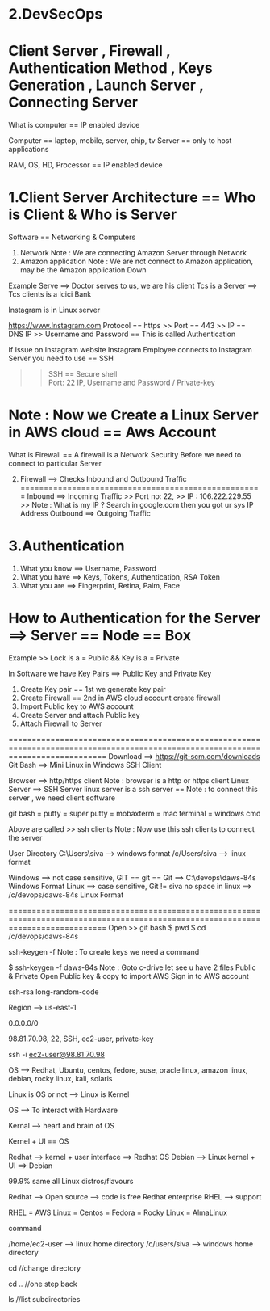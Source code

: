 # 2.DevSecOps
Client Server , Firewall , Authentication Method , Keys Generation , Launch Server , Connecting Server
=======================================================================================================


What is computer == IP enabled device

Computer == laptop, mobile, server, chip, tv 
Server == only to host applications

RAM, OS, HD, Processor == IP enabled device


1.Client Server Architecture  == Who is Client & Who is Server
=============================================================

Software == Networking & Computers

1. Network              Note : We are connecting Amazon Server through Network
2. Amazon application   Note : We are not connect to Amazon application, may be the Amazon application Down 

Example 
Serve ==> Doctor serves to us, we are his client
Tcs is a Server   ==> Tcs clients is a Icici Bank 

Instagram is in Linux server

https://www.Instagram.com
Protocol == https >> Port == 443 >> IP == DNS IP >> Username and Password  == This is called Authentication

If Issue on Instagram website
Instagram Employee connects to Instagram Server you need to use == SSH 
>>  SSH == Secure shell  
>>  Port: 22
>>  IP,
>>  Username and Password / Private-key


Note : Now we Create a Linux Server in AWS cloud == Aws Account
===============================================================

What is Firewall == A firewall is a Network Security Before we need to connect to particular Server 


2. Firewall --> Checks Inbound and Outbound Traffic
====================================================
Inbound ==> Incoming Traffic >> Port no: 22,  >> IP : 106.222.229.55
                                              >> Note : What is my IP ? Search in google.com then you got ur sys IP Address
Outbound ==> Outgoing Traffic


3.Authentication
================
1. What you know ==> Username, Password
2. What you have ==> Keys, Tokens, Authentication, RSA Token
3. What you are ==> Fingerprint, Retina, Palm, Face


How to Authentication for the Server ==> Server == Node == Box
===============================================================
Example  >> Lock is a = Public  &&  Key is a  = Private

In Software we have Key Pairs ==> Public Key and Private Key


1. Create Key pair                           == 1st we generate key pair 
2. Create Firewall                           == 2nd in AWS cloud account create firewall
3. Import Public key to AWS account
4. Create Server and attach Public key
5. Attach Firewall to Server


=================================================================================================================================
Download ==> https://git-scm.com/downloads
Git Bash ==>  Mini Linux in Windows
SSH Client

Browser ==> http/https client            Note : browser is a http or https client
Linux Server ==> SSH Server              linux server is a ssh server    == Note : to connect this server , we need client software

git bash = putty = super putty = mobaxterm = mac terminal = windows cmd           

Above are called >> ssh clients         Note : Now use this ssh clients to connect the server


User Directory
C:\Users\siva --> windows format
/c/Users/siva --> linux format

Windows ==> not case sensitive, GIT == git == Git                    ==> C:\devops\daws-84s   Windows Format
Linux ==> case sensitive, Git != siva no space in linux              ==> /c/devops/daws-84s   Linux Format


=================================================================================================================================
Open >> git bash 
$ pwd 
$ cd  /c/devops/daws-84s

ssh-keygen -f <file-name>                    Note : To create keys we need a command 

$ ssh-keygen -f daws-84s                     Note : Goto c-drive let see u have 2 files  Public & Private 
                                                    Open Public key & copy to import AWS
                                                    Sign in to AWS account 

ssh-rsa long-random-code 

Region --> us-east-1

0.0.0.0/0

98.81.70.98, 22, SSH, ec2-user, private-key

ssh -i <private-key> ec2-user@98.81.70.98

OS --> Redhat, Ubuntu, centos, fedore, suse, oracle linux, amazon linux, debian, rocky linux, kali, solaris

Linux is OS or not --> Linux is Kernel

OS --> To interact with Hardware

Kernal --> heart and brain of OS

Kernel + UI == OS

Redhat --> kernel + user interface ==> Redhat OS
Debian --> Linux kernel + UI ==> Debian

99.9% same all Linux distros/flavours

Redhat --> Open source --> code is free
Redhat enterprise RHEL --> support

RHEL = AWS Linux = Centos = Fedora = Rocky Linux = AlmaLinux

command <options> <inputs>

/home/ec2-user --> linux home directory
/c/users/siva --> windows home directory

cd  //change directory

cd .. //one step back

ls //list subdirectories
